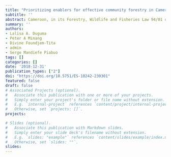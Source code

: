 ```yaml
---
title: "Prioritizing enablers for effective community forestry in Cameroon"
subtitle: ''
abstract: Cameroon, in its Forestry, Wildlife and Fisheries Law 94/01 of 1994, supported local communities to engage in managing forests and benefit from them economically and environmentally. Three main objectives underlie this law: (1) enabling local communities to have access rights to forests in their surroundings, (2) Improving rural livelihoods, and (3) promoting sustainable forest management. Despite a gradual increase in the number of community forests, their effectiveness in delivering on the above objectives has been low. Our aim is to examine the typologies of the enabling factors (enablers) that could improve the performance of community forests in achieving the objectives underlying their creation. Content analysis was applied to 41 documents focusing on community forest issues in Cameroon. Benefit generation, partnership, monitoring, and policy support were the most frequently mentioned enablers with 47% of the total frequency of enablers assessed. The second enablers set, with close to 33% of the total frequency, are technical support, governance, financial support, practices choices, and institutions. We found a strong degree of association between the enablers in general. Ownership, performance, and partnership dominate this with positive association with 12, 11, and 10 other enablers, respectively. These results point to two policy and technical implications in the area of community forestry in Cameroon. First, the emergence of key sets of enablers and clusters of associations can help identify and emphasize critical leveraging points for improving effectiveness and efficiency. Second, it points to the need for holistic or integrated approaches in addressing enablers to improve community forests’ performance. Further research might be needed in identifying and prioritizing corresponding policy instruments required for intervention.
summary: '' 
authors: 
- Lalisa A. Duguma
- Peter A Minang
- Divine Foundjem-Tita
- admin
- Serge Mandiefe Piabuo
tags: []
categories: []
date: '2018-12-31'
publication_types: ["2"]
doi: "https://doi.org/10.5751/ES-10242-230301"
featured: false
draft: false
# Associated Projects (optional).
#   Associate this publication with one or more of your projects.
#   Simply enter your project's folder or file name without extension.
#   E.g. `internal-project` references `content/project/internal-project/index.md`.
#   Otherwise, set `projects: []`.
projects:

# Slides (optional).
#   Associate this publication with Markdown slides.
#   Simply enter your slide deck's filename without extension.
#   E.g. `slides: "example"` references `content/slides/example/index.md`.
#   Otherwise, set `slides: ""`.
slides: 
---
```

